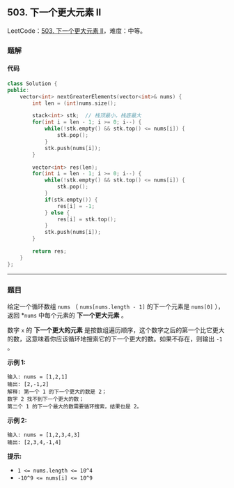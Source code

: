 ## 503. 下一个更大元素 II

LeetCode：[503. 下一个更大元素 II](https://leetcode.cn/problems/next-greater-element-ii/)，难度：中等。

### 题解

#### 代码

```c++
class Solution {
public:
    vector<int> nextGreaterElements(vector<int>& nums) {
        int len = (int)nums.size();

        stack<int> stk;  // 栈顶最小，栈底最大
        for(int i = len - 1; i >= 0; i--) {
            while(!stk.empty() && stk.top() <= nums[i]) {
                stk.pop();
            }
            stk.push(nums[i]);
        }

        vector<int> res(len);
        for(int i = len - 1; i >= 0; i--) {
            while(!stk.empty() && stk.top() <= nums[i]) {
                stk.pop();
            }
            if(stk.empty()) {
                res[i] = -1;
            } else {
                res[i] = stk.top();
            }
            stk.push(nums[i]);
        }

        return res;
    }
};
```



---



### 题目

给定一个循环数组 `nums` （ `nums[nums.length - 1]` 的下一个元素是 `nums[0]` ），返回 *`nums` 中每个元素的 **下一个更大元素** 。

数字 `x` 的 **下一个更大的元素** 是按数组遍历顺序，这个数字之后的第一个比它更大的数，这意味着你应该循环地搜索它的下一个更大的数。如果不存在，则输出 `-1` 。

 

**示例 1:**

```
输入: nums = [1,2,1]
输出: [2,-1,2]
解释: 第一个 1 的下一个更大的数是 2；
数字 2 找不到下一个更大的数； 
第二个 1 的下一个最大的数需要循环搜索，结果也是 2。
```

**示例 2:**

```
输入: nums = [1,2,3,4,3]
输出: [2,3,4,-1,4]
```

 

**提示:**

- `1 <= nums.length <= 10^4`
- `-10^9 <= nums[i] <= 10^9`


